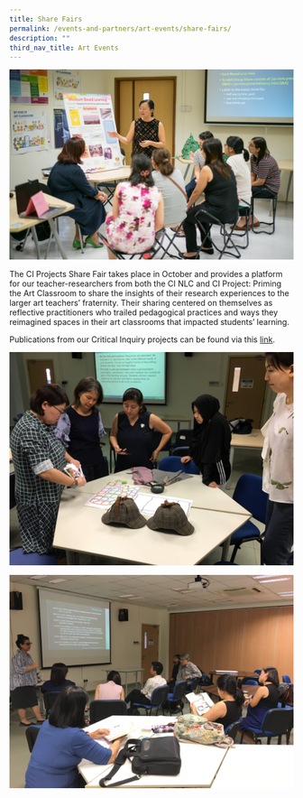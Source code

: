 ```yaml
---
title: Share Fairs
permalink: /events-and-partners/art-events/share-fairs/
description: ""
third_nav_title: Art Events
---
```

![](/images/5-2-2-share-fair-ci-nlc_1-min.jpg)

The CI Projects Share Fair takes place in October and provides a platform for our teacher-researchers from both the CI NLC and CI Project: Priming the Art Classroom to share the insights of their research experiences to the larger art teachers’ fraternity. Their sharing centered on themselves as reflective practitioners who trailed pedagogical practices and ways they reimagined spaces in their art classrooms that impacted students’ learning.  

Publications from our Critical Inquiry projects can be found via this [link](https://view.joomag.com/critical-inquiry-in-art-education-ii/M0379999001561340476).


![5.2.2 Share Fair CI NLC_2](/images/5-2-2-share-fair-ci-nlc_2.jpg)

![5.2.2 Share Fair CI NLC_3](/images/5-2-2-share-fair-ci-nlc_3.jpg)